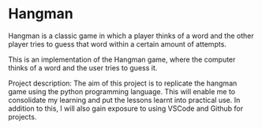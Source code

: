 # Hangman
Hangman is a classic game in which a player thinks of a word and the other player tries to guess that word within a certain amount of attempts.

This is an implementation of the Hangman game, where the computer thinks of a word and the user tries to guess it. 

Project description:
The aim of this project is to replicate the hangman game using the python programming language. This will enable me to consolidate my learning and put the lessons learnt into practical use. In addition to this, I will also gain exposure to using VSCode and Github for projects.

